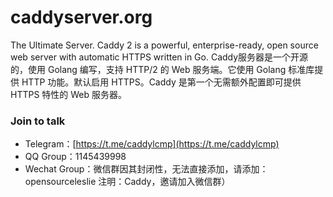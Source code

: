# caddyserver.org

The Ultimate Server. Caddy 2 is a powerful, enterprise-ready, open source web server with automatic HTTPS written in Go. Caddy服务器是一个开源的，使用 Golang 编写，支持 HTTP/2 的 Web 服务端。它使用 Golang 标准库提供 HTTP 功能。默认启用 HTTPS。Caddy 是第一个无需额外配置即可提供 HTTPS 特性的 Web 服务器。

###  Join to talk
* Telegram：[https://t.me/caddylcmp](https://t.me/caddylcmp)
* QQ Group：1145439998
* Wechat Group：微信群因其封闭性，无法直接添加，请添加：opensourceleslie 注明：Caddy，邀请加入微信群） 
